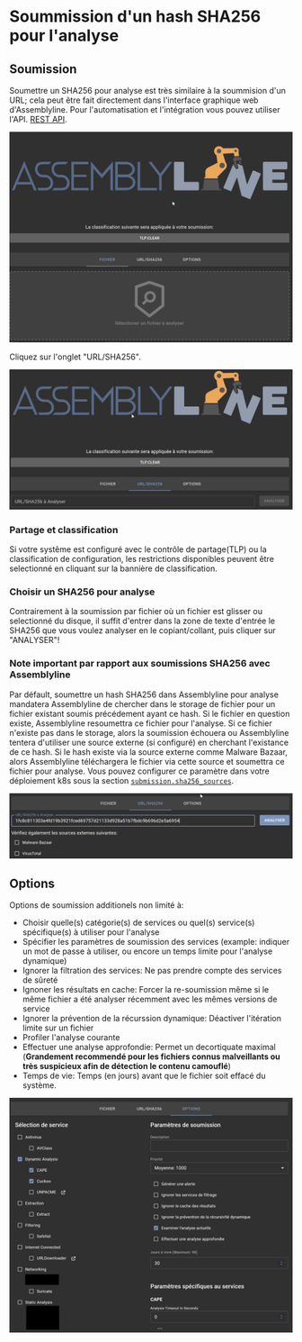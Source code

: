 # Soummission d'un hash SHA256 pour l'analyse

## Soumission
Soumettre un SHA256 pour analyse est très similaire à la soummision d'un URL; cela peut être fait directement dans l'interface graphique web d'Assemblyline. Pour l'automatisation et l'intégration vous pouvez utiliser l'API. [REST API](../../integration/python/#submit-a-file-url-or-sha256-for-analysis).

![Soumission de fichier](./images/submit.fr.png)

Cliquez sur l'onglet "URL/SHA256".

![Soumission URL/SHA256](./images/submission.fr.png)

### Partage et classification
Si votre systême est configuré avec le contrôle de partage(TLP) ou la classification  de configuration, les restrictions disponibles peuvent être selectionné en cliquant sur la bannière de classification.

### Choisir un SHA256 pour analyse
Contrairement à la soumission par fichier où un fichier est glisser ou selectionné du disque, il suffit d'entrer dans la zone de texte d'entrée le SHA256 que vous voulez analyser en le copiant/collant, puis cliquer sur "ANALYSER"!

### Note important par rapport aux soumissions SHA256 avec Assemblyline
Par défault, soumettre un hash SHA256 dans Assemblyline pour analyse mandatera Assemblyline de chercher dans le storage de fichier pour un fichier existant soumis précédement ayant ce hash. Si le fichier en question existe, Assemblyline resoumettra ce fichier pour l'analyse. Si ce fichier n'existe pas dans le storage, alors la soumission échouera ou Assemblyline tentera d'utiliser une source externe (si configuré) en cherchant l'existance de ce hash. Si le hash existe via la source externe comme Malware Bazaar, alors Assemblyline téléchargera le fichier via cette source et soumettra ce fichier pour analyse. Vous pouvez configurer ce paramètre dans votre déploiement k8s sous la section [`submission.sha256_sources`](../../odm/models/config/#sha256source).

![Soumission de hash](./images/submit_hash.fr.png)

## Options
Options de soumission additionels non limité à:

- Choisir quelle(s) catégorie(s) de services ou quel(s) service(s) spécifique(s) à utiliser pour l'analyse
- Spécifier les paramètres de soumission des services (example: indiquer un mot de passe à utiliser, ou encore un temps limite pour l'analyse dynamique)
- Ignorer la filtration des services: Ne pas prendre compte des services de sûreté
- Ignoner les résultats en cache: Forcer la re-soumission même si le même fichier a été analyser récemment avec les mêmes versions de service
- Ignorer la prévention de la récurssion dynamique: Déactiver l'itération limite sur un fichier
- Profiler l'analyse courante
- Effectuer une analyse approfondie: Permet un decortiquate maximal (**Grandement recommendé pour les fichiers connus malveillants ou très suspicieux afin de détection le contenu camouflé**)
- Temps de vie: Temps (en jours) avant que le fichier soit effacé du système.

![Options de soumission](./images/submit_options.fr.png)
